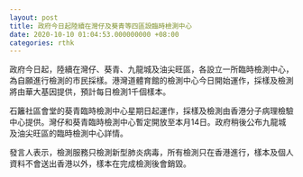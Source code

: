```yaml
---
layout: post
title: 政府今日起陸續在灣仔及葵青等四區設臨時檢測中心
date: 2020-10-10 01:04:53.000000000 +08:00
categories: rthk
---
```


政府今日起，陸續在灣仔、葵青、九龍城及油尖旺區，各設立一所臨時檢測中心，為自願進行檢測的市民採樣。港灣道體育館的檢測中心今日開始運作，採樣及檢測將由華大基因提供，預計每日檢測1千個樣本。

石籬社區會堂的葵青臨時檢測中心星期日起運作，採樣及檢測由香港分子病理檢驗中心提供。灣仔和葵青臨時檢測中心暫定開放至本月14日。政府稍後公布九龍城及油尖旺區的臨時檢測中心詳情。

發言人表示，檢測服務只檢測新型肺炎病毒，所有檢測只在香港進行，樣本及個人資料不會送出香港以外，樣本在完成檢測後會銷毀。
